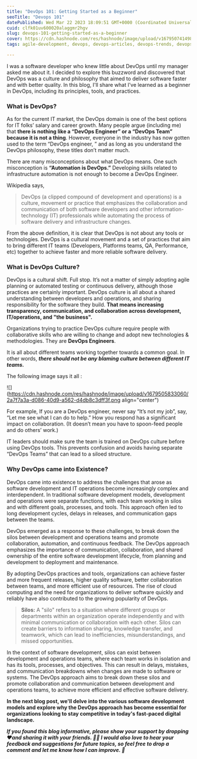 ```yaml
---
title: "DevOps 101: Getting Started as a Beginner"
seoTitle: "Devops 101"
datePublished: Wed Mar 22 2023 18:09:51 GMT+0000 (Coordinated Universal Time)
cuid: clfk01uv600020alaggmr2hgv
slug: devops-101-getting-started-as-a-beginner
cover: https://cdn.hashnode.com/res/hashnode/image/upload/v1679507414989/2b52eb08-9e7a-409a-8491-c084fd61fa1d.png
tags: agile-development, devops, devops-articles, devops-trends, devops-journey

---
```


I was a software developer who knew little about DevOps until my manager asked me about it. I decided to explore this buzzword and discovered that DevOps was a culture and philosophy that aimed to deliver software faster and with better quality. In this blog, I'll share what I've learned as a beginner in DevOps, including its principles, tools, and practices.

### What is DevOps?

As for the current IT market, the DevOps domain is one of the best options for IT folks’ salary and career growth. Many people argue (including me) that **there is nothing like a “DevOps Engineer” or a “DevOps Team” because it is not a thing**. However, everyone in the industry has now gotten used to the term “DevOps engineer, ” and as long as you understand the DevOps philosophy, these titles don’t matter much.

There are many misconceptions about what DevOps means. One such misconception is **“Automation is DevOps.”** Developing skills related to infrastructure automation is not enough to become a DevOps Engineer.

Wikipedia says,

> DevOps (a clipped compound of development and operations) is a culture, movement or practice that emphasizes the collaboration and communication of both software developers and other information-technology (IT) professionals while automating the process of software delivery and infrastructure changes.

From the above definition, it is clear that DevOps is not about any tools or technologies. DevOps is a cultural movement and a set of practices that aim to bring different IT teams (Developers, Platforms teams, QA, Performance, etc) together to achieve faster and more reliable software delivery.

### What is DevOps Culture?

DevOps is a cultural shift. Full stop. It’s not a matter of simply adopting agile planning or automated testing or continuous delivery, although those practices are certainly important. DevOps culture is all about a shared understanding between developers and operations, and sharing responsibility for the software they build. **That means increasing transparency, communication, and collaboration across development, IT/operations, and "the business".**

Organizations trying to practice DevOps culture require people with collaborative skills who are willing to change and adopt new technologies & methodologies. They are **DevOps Engineers**.

It is all about different teams working together towards a common goal. In other words, ***there should not be any blaming culture between different IT teams.***

The following image says it all :

![](https://cdn.hashnode.com/res/hashnode/image/upload/v1679505833060/2a7f7a3a-d086-40d9-a562-d4db8c3dff3f.png align="center")

For example, If you are a DevOps engineer, never say “It’s not my job”, say, “Let me see what I can do to help.” How you respond has a significant impact on collaboration. (It doesn’t mean you have to spoon-feed people and do others’ work.)

IT leaders should make sure the team is trained on DevOps culture before using DevOps tools. This prevents confusion and avoids having separate “DevOps Teams” that can lead to a siloed structure.

### Why DevOps came into Existence?

DevOps came into existence to address the challenges that arose as software development and IT operations become increasingly complex and interdependent. In traditional software development models, development and operations were separate functions, with each team working in silos and with different goals, processes, and tools. This approach often led to long development cycles, delays in releases, and communication gaps between the teams.

DevOps emerged as a response to these challenges, to break down the silos between development and operations teams and promote collaboration, automation, and continuous feedback. The DevOps approach emphasizes the importance of communication, collaboration, and shared ownership of the entire software development lifecycle, from planning and development to deployment and maintenance.

By adopting DevOps practices and tools, organizations can achieve faster and more frequent releases, higher quality software, better collaboration between teams, and more efficient use of resources. The rise of cloud computing and the need for organizations to deliver software quickly and reliably have also contributed to the growing popularity of DevOps.

> **Silos:** A "silo" refers to a situation where different groups or departments within an organization operate independently and with minimal communication or collaboration with each other. Silos can create barriers to information sharing, knowledge transfer, and teamwork, which can lead to inefficiencies, misunderstandings, and missed opportunities.

In the context of software development, silos can exist between development and operations teams, where each team works in isolation and has its tools, processes, and objectives. This can result in delays, mistakes, and communication breakdowns when changes are made to software or systems. The DevOps approach aims to break down these silos and promote collaboration and communication between development and operations teams, to achieve more efficient and effective software delivery.

**In the next blog post, we'll delve into the various software development models and explore why the DevOps approach has become essential for organizations looking to stay competitive in today's fast-paced digital landscape.**

***If you found this blog informative, please show your support by dropping ❤️and sharing it with your friends. 🙌🏼 I would also love to hear your feedback and suggestions for future topics, so feel free to drop a comment and let me know how I can improve. 🤗***